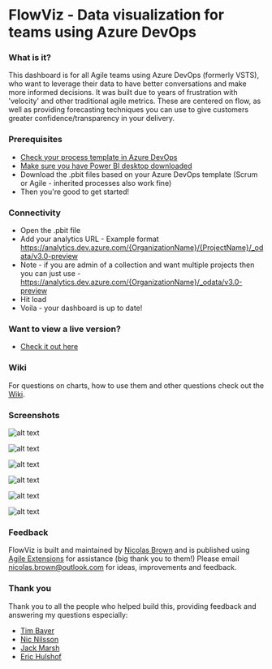 # FlowViz - Data visualization for teams using Azure DevOps
### What is it?
This dashboard is for all Agile teams using Azure DevOps (formerly VSTS), who want to leverage their data to have better conversations and make more informed decisions. It was built due to years of frustration with 'velocity' and other traditional agile metrics. These are centered on flow, as well as providing forecasting techniques you can use to give customers greater confidence/transparency in your delivery.

### Prerequisites
* [Check your process template in Azure DevOps](https://docs.microsoft.com/en-us/azure/devops/boards/work-items/guidance/choose-process?view=azure-devops&tabs=basic-process)
* [Make sure you have Power BI desktop downloaded](https://www.microsoft.com/en-us/download/details.aspx?id=45331)
* Download the .pbit files based on your Azure DevOps template (Scrum or Agile - inherited processes also work fine)
* Then you're good to get started!

### Connectivity
* Open the .pbit file
* Add your analytics URL - Example format https://analytics.dev.azure.com/{OrganizationName}/{ProjectName}/_odata/v3.0-preview 
* Note - if you are admin of a collection and want multiple projects then you can just use -  https://analytics.dev.azure.com/{OrganizationName}/_odata/v3.0-preview
* Hit load
* Voila - your dashboard is up to date!

### Want to view a live version?
* [Check it out here](https://app.powerbi.com/view?r=eyJrIjoiZTgxMTI1ZGItNzQwMC00NjJhLTgwMWMtZWE2M2MyOTdlYmQzIiwidCI6IjUxMzI5NGEwLTNlMjAtNDFiMi1hOTcwLTZkMzBiZjE1NDZmYSIsImMiOjZ9)

### Wiki 

For questions on charts, how to use them and other questions check out the [Wiki](https://github.com/nbrown02/FlowViz/wiki/FlowViz-Wiki).

### Screenshots
![alt text](https://raw.githubusercontent.com/nbrown02/FlowViz/master/FlowViz%20Page%201.png)

![alt text](https://raw.githubusercontent.com/nbrown02/FlowViz/master/FlowViz%20Page%201%20(tooltip).png)

![alt text](https://raw.githubusercontent.com/nbrown02/FlowViz/master/FlowViz%20Page%201%20(button).png)

![alt text](https://raw.githubusercontent.com/nbrown02/FlowViz/master/FlowViz%20Page%203.png)

![alt text](https://raw.githubusercontent.com/nbrown02/FlowViz/master/FlowViz%20Page%204.png)

![alt text](https://raw.githubusercontent.com/nbrown02/FlowViz/master/FlowViz%20Page%205.png)

### Feedback
FlowViz is built and maintained by [Nicolas Brown](https://www.nicolasbrown.co.uk/) and is published using [Agile Extensions](https://www.agileextensions.com/) for assistance (big thank you to them!)
Please email nicolas.brown@outlook.com for ideas, improvements and feedback.

### Thank you

Thank you to all the people who helped build this, providing feedback and answering my questions especially:
* [Tim Bayer](https://www.linkedin.com/in/tim-bayer-4ab28783/)
* [Nic Nilsson](https://www.linkedin.com/in/nicholas-nilsson-6b601225/)
* [Jack Marsh](https://www.linkedin.com/in/jack-marsh-1a1aa564)
* [Eric Hulshof](https://www.linkedin.com/in/eric-hulshof-485a0868/)
